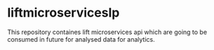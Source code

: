 # liftmicroserviceslp

This repository  containes lift microservices api which are going to be consumed in future for analysed data for analytics.

